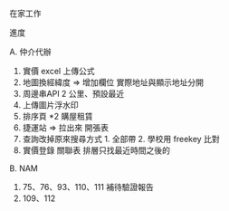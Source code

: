 在家工作

進度

A. 仲介代辦

   1. 實價 excel 上傳公式
   2. 地圖換經緯度 => 增加欄位 實際地址與顯示地址分開
   3. 周邊串API 2 公里、預設最近
   4. 上傳圖片浮水印
   5. 排序頁 *2 購屋租賃
   6. 捷運站 => 拉出來 開張表
   7. 查詢改掉原來搜尋方式 1. 全部帶 2. 學校用 freekey 比對
   8. 實價登錄 關聯表 排層只找最近時間之後的

B. NAM 
   1. 75、76、93、110、111 補待驗證報告 
   2. 109、112
